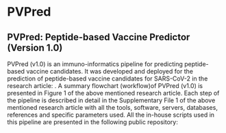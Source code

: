 # PVPred
## PVPred: Peptide-based Vaccine Predictor (Version 1.0)
PVPred (v1.0) is an immuno-informatics pipeline for predicting peptide-based vaccine candidates. It was developed and deployed for the prediction of peptide-based vaccine candidates for SARS-CoV-2 in the research article:        .  A summary flowchart (workflow)of PVPred (v1.0) is presented in Figure 1 of the above mentioned research article. Each step of the pipeline is described in detail in the Supplementary File 1 of the above mentioned research article with all the tools, software, servers, databases, references and specific parameters used. All the in-house scripts used in this pipeline are presented in the following public repository: 
